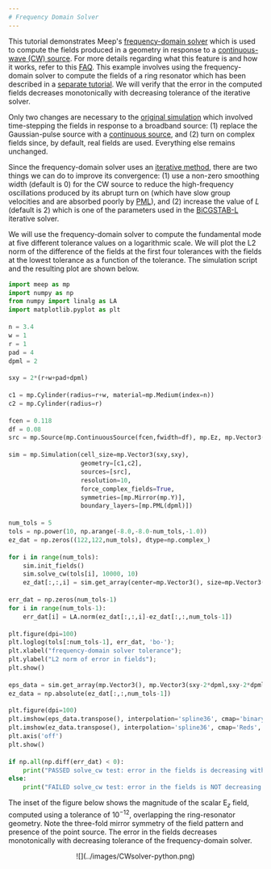 ```yaml
---
# Frequency Domain Solver
---
```


This tutorial demonstrates Meep's [frequency-domain solver](../Python_User_Interface/#frequency-domain-solver) which is used to compute the fields produced in a geometry in response to a [continuous-wave (CW) source](https://en.wikipedia.org/wiki/Continuous_wave). For more details regarding what this feature is and how it works, refer to this [FAQ](../FAQ/#what-is-meeps-frequency-domain-solver-and-how-does-it-work). This example involves using the frequency-domain solver to compute the fields of a ring resonator which has been described in a [separate tutorial](Basics/#modes-of-a-ring-resonator). We will verify that the error in the computed fields decreases monotonically with decreasing tolerance of the iterative solver.

Only two changes are necessary to the [original simulation](https://github.com/stevengj/meep/blob/master/python/examples/ring.py) which involved time-stepping the fields in response to a broadband source: (1) replace the Gaussian-pulse source with a [continuous source](../Python_User_Interface/#continuoussource), and (2) turn on complex fields since, by default, real fields are used. Everything else remains unchanged.

Since the frequency-domain solver uses an [iterative method](https://en.wikipedia.org/wiki/Iterative_method), there are two things we can do to improve its convergence: (1) use a non-zero smoothing width (default is 0) for the CW source to reduce the high-frequency oscillations produced by its abrupt turn on (which have slow group velocities and are absorbed poorly by [PML](../Perfectly_Matched_Layer/)), and (2) increase the value of $L$ (default is 2) which is one of the parameters used in the [BiCGSTAB-L](https://en.wikipedia.org/wiki/Biconjugate_gradient_stabilized_method) iterative solver.

We will use the frequency-domain solver to compute the fundamental mode at five different tolerance values on a logarithmic scale. We will plot the L2 norm of the difference of the fields at the first four tolerances with the fields at the lowest tolerance as a function of the tolerance. The simulation script and the resulting plot are shown below.

```py
import meep as mp
import numpy as np
from numpy import linalg as LA
import matplotlib.pyplot as plt

n = 3.4
w = 1
r = 1
pad = 4
dpml = 2

sxy = 2*(r+w+pad+dpml)

c1 = mp.Cylinder(radius=r+w, material=mp.Medium(index=n))
c2 = mp.Cylinder(radius=r)

fcen = 0.118
df = 0.08
src = mp.Source(mp.ContinuousSource(fcen,fwidth=df), mp.Ez, mp.Vector3(r+0.1))

sim = mp.Simulation(cell_size=mp.Vector3(sxy,sxy),
                    geometry=[c1,c2],
                    sources=[src],
                    resolution=10,
                    force_complex_fields=True,
                    symmetries=[mp.Mirror(mp.Y)],
                    boundary_layers=[mp.PML(dpml)])

num_tols = 5
tols = np.power(10, np.arange(-8.0,-8.0-num_tols,-1.0))
ez_dat = np.zeros((122,122,num_tols), dtype=np.complex_)

for i in range(num_tols):
    sim.init_fields()
    sim.solve_cw(tols[i], 10000, 10)
    ez_dat[:,:,i] = sim.get_array(center=mp.Vector3(), size=mp.Vector3(sxy-2*dpml,sxy-2*dpml), component=mp.Ez)

err_dat = np.zeros(num_tols-1)
for i in range(num_tols-1):
    err_dat[i] = LA.norm(ez_dat[:,:,i]-ez_dat[:,:,num_tols-1])

plt.figure(dpi=100)
plt.loglog(tols[:num_tols-1], err_dat, 'bo-');
plt.xlabel("frequency-domain solver tolerance");
plt.ylabel("L2 norm of error in fields");
plt.show()

eps_data = sim.get_array(mp.Vector3(), mp.Vector3(sxy-2*dpml,sxy-2*dpml), mp.Dielectric)
ez_data = np.absolute(ez_dat[:,:,num_tols-1])

plt.figure(dpi=100)
plt.imshow(eps_data.transpose(), interpolation='spline36', cmap='binary')
plt.imshow(ez_data.transpose(), interpolation='spline36', cmap='Reds', alpha=0.9)
plt.axis('off')
plt.show()

if np.all(np.diff(err_dat) < 0):
    print("PASSED solve_cw test: error in the fields is decreasing with increasing resolution")
else:
    print("FAILED solve_cw test: error in the fields is NOT decreasing with increasing resolution")
```

The inset of the figure below shows the magnitude of the scalar E$_z$ field, computed using a tolerance of 10$^{-12}$, overlapping the ring-resonator geometry. Note the three-fold mirror symmetry of the field pattern and presence of the point source. The error in the fields decreases monotonically with decreasing tolerance of the frequency-domain solver.

<center>
![](../images/CWsolver-python.png)
</center>